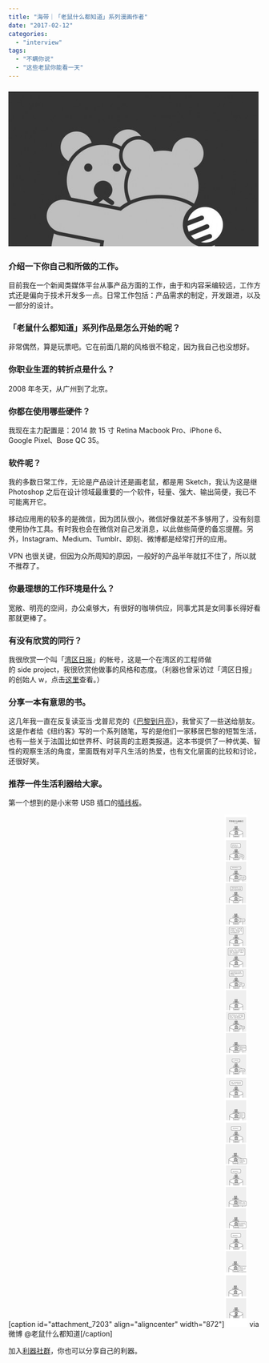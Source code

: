 ```yaml
---
title: "海带｜「老鼠什么都知道」系列漫画作者"
date: "2017-02-12"
categories: 
  - "interview"
tags: 
  - "不瞒你说"
  - "这些老鼠你能看一天"
---
```


### ![IMG_6510(20170212-171306)](/images/22479-500x309.jpg)

### 介绍一下你自己和所做的工作。

目前我在一个新闻类媒体平台从事产品方面的工作，由于和内容采编较远，工作方式还是偏向于技术开发多一点。日常工作包括：产品需求的制定，开发跟进，以及一部分的设计。

### **「老鼠什么都知道」系列作品是怎么开始的呢？**

非常偶然，算是玩票吧。它在前面几期的风格很不稳定，因为我自己也没想好。

### **你职业生涯的转折点是什么？**

2008 年冬天，从广州到了北京。

### **你都在使用哪些硬件？**

我现在主力配置是：2014 款 15 寸 Retina Macbook Pro、iPhone 6、Google Pixel、Bose QC 35。

### **软件呢？**

我的多数日常工作，无论是产品设计还是画老鼠，都是用 Sketch，我认为这是继 Photoshop 之后在设计领域最重要的一个软件，轻量、强大、输出简便，我已不可能离开它。

移动应用用的较多的是微信，因为团队很小，微信好像就差不多够用了，没有刻意使用协作工具。有时我也会在微信对自己发消息，以此做些简便的备忘提醒。另外，Instagram、Medium、Tumblr、即刻、微博都是经常打开的应用。

VPN 也很关键，但因为众所周知的原因，一般好的产品半年就扛不住了，所以就不推荐了。

### **你最理想的工作环境是什么？**

宽敞、明亮的空间，办公桌够大，有很好的咖啡供应，同事尤其是女同事长得好看那就更棒了。

### **有没有欣赏的同行？**

我很欣赏一个叫「[湾区日报](https://wanqu.co/about/)」的帐号，这是一个在湾区的工程师做的 side project，我很欣赏他做事的风格和态度。（利器也曾采访过「湾区日报」的创始人 w，点击[这里](https://liqi.io/w-wanqu/)查看。）

### **分享一本有意思的书。**

这几年我一直在反复读亚当·戈普尼克的《[巴黎到月亮](https://book.douban.com/subject/1791516/)》，我曾买了一些送给朋友。这是作者给《纽约客》写的一个系列随笔，写的是他们一家移居巴黎的短暂生活，也有一些关于法国比如世界杯、时装周的主题类报道。这本书提供了一种优美、智性的观察生活的角度，里面既有对平凡生活的热爱，也有文化层面的比较和讨论，还很好笑。

### **推荐一件生活利器给大家。**

第一个想到的是小米带 USB 插口的[插线板](https://search.mi.com/search_%E6%8F%92%E7%BA%BF%E6%9D%BF)。

\[caption id="attachment\_7203" align="aligncenter" width="872"\]![IMG_5998](/images/55564.jpg) via 微博 @老鼠什么都知道\[/caption\]

加入[利器社群](https://liqi.io/community/)，你也可以分享自己的利器。
